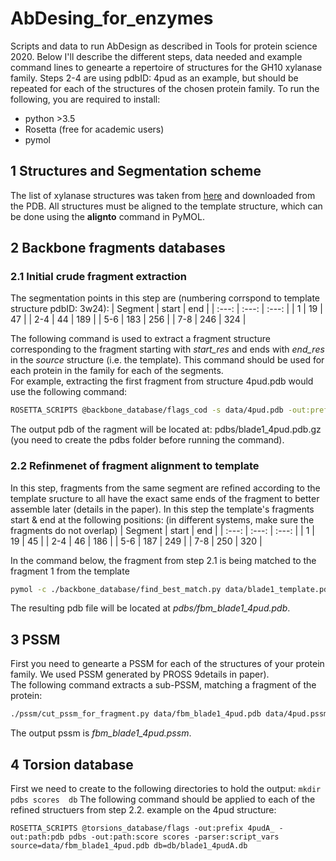 # AbDesing_for_enzymes
Scripts and data to run AbDesign as described in Tools for protein science 2020. Below I'll describe the different steps, data needed and example command lines to genearte a repertoire of structures for the GH10 xylanase family. Steps 2-4 are using pdbID: 4pud as an example, but should be repeated for each of the structures of the chosen protein family.
To run the following, you are required to install:
  * python >3.5 
  * Rosetta (free for academic users)
  * pymol 

## 1 Structures and Segmentation scheme
The list of xylanase structures was taken from [here](http://www.cazy.org/GH10_structure.html) and downloaded from the PDB.  All structures must be aligned to the template structure, which can be done using the **alignto** command in PyMOL.

## 2 Backbone fragments databases
### 2.1 Initial crude fragment extraction
The segmentation points in this step are (numbering corrspond to template structure pdbID: 3w24):
| Segment | start | end |
| :---: | :---: | :---: |
| 1 | 19 | 47 |
| 2-4 | 44 | 189 |
| 5-6 | 183 | 256 |
| 7-8 | 246 | 324 |

The following command is used to extract a fragment structure corresponding to the fragment starting with *start_res* and ends with *end_res* in the *source* structure (i.e. the template). This command should be used for each protein in the family for each of the segments.  
For example, extracting the first fragment from structure 4pud.pdb would use the following command:
```bash 
ROSETTA_SCRIPTS @backbone_database/flags_cod -s data/4pud.pdb -out:prefix blade1_ -out:path:pdb pdbs -out:path:score scores  -parser:protocol backbone_database/cut_out_domain.xml -parser:script_vars source=data/3w24_template.pdb.gz start_res=19 end_res=47 
```
The output pdb of the ragment will be located at: pdbs/blade1_4pud.pdb.gz (you need to create the pdbs folder before running the command).  
### 2.2 Refinmenet of fragment alignment to template
In this step, fragments from the same segment are refined according to the template sructure to all have the exact same ends of the fragment to better assemble later (details in the paper).
In this step the template's fragments start & end at the following positions: (in different systems, make sure the fragments do not overlap)
| Segment | start | end |
| :---: | :---: | :---: |
| 1 | 19 | 45 |
| 2-4 | 46 | 186 |
| 5-6 | 187 | 249 |
| 7-8 | 250 | 320 |

In the command below, the fragment from step 2.1 is being matched to the fragment 1 from the template
```bash 
pymol -c ./backbone_database/find_best_match.py data/blade1_template.pdb data/blade1_4pud.pdb.gz
```
The resulting pdb file will be located at *pdbs/fbm_blade1_4pud.pdb*.
## 3 PSSM
First you need to genearte a PSSM for each of the structures of your protein family. We used PSSM generated by PROSS 9details in paper).  
The following command extracts a sub-PSSM, matching a fragment of the protein:
```bash
./pssm/cut_pssm_for_fragment.py data/fbm_blade1_4pud.pdb data/4pud.pssm
```
The output pssm is *fbm_blade1_4pud.pssm*.  
## 4 Torsion database
First we need to create to the following directories to hold the output: 
```mkdir pdbs scores  db```
The following command should be applied to each of the refined structuers from step 2.2. example on the 4pud structure:
```bach
ROSETTA_SCRIPTS @torsions_database/flags -out:prefix 4pudA_ -out:path:pdb pdbs -out:path:score scores -parser:script_vars source=data/fbm_blade1_4pud.pdb db=db/blade1_4pudA.db
```

